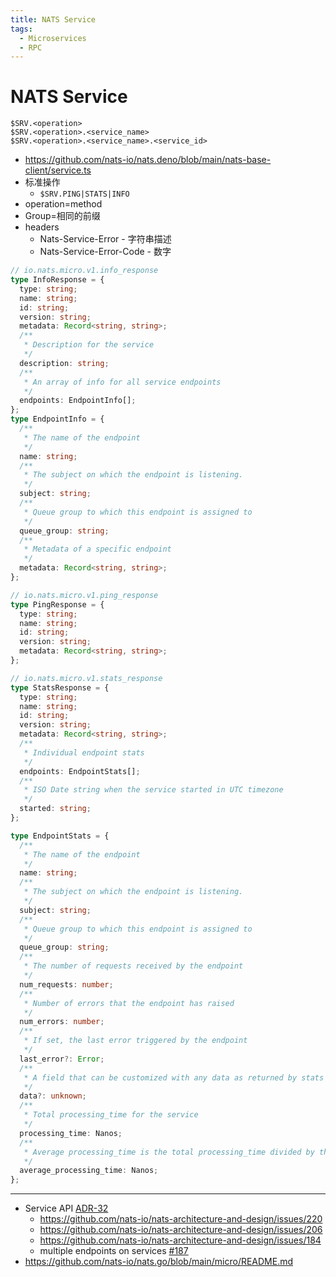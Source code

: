 ```yaml
---
title: NATS Service
tags:
  - Microservices
  - RPC
---
```


# NATS Service

```
$SRV.<operation>
$SRV.<operation>.<service_name>
$SRV.<operation>.<service_name>.<service_id>
```


- https://github.com/nats-io/nats.deno/blob/main/nats-base-client/service.ts
- 标准操作
  - `$SRV.PING|STATS|INFO`
- operation=method
- Group=相同的前缀
- headers
  - Nats-Service-Error - 字符串描述
  - Nats-Service-Error-Code - 数字

```ts
// io.nats.micro.v1.info_response
type InfoResponse = {
  type: string;
  name: string;
  id: string;
  version: string;
  metadata: Record<string, string>;
  /**
   * Description for the service
   */
  description: string;
  /**
   * An array of info for all service endpoints
   */
  endpoints: EndpointInfo[];
};
type EndpointInfo = {
  /**
   * The name of the endpoint
   */
  name: string;
  /**
   * The subject on which the endpoint is listening.
   */
  subject: string;
  /**
   * Queue group to which this endpoint is assigned to
   */
  queue_group: string;
  /**
   * Metadata of a specific endpoint
   */
  metadata: Record<string, string>;
};

// io.nats.micro.v1.ping_response
type PingResponse = {
  type: string;
  name: string;
  id: string;
  version: string;
  metadata: Record<string, string>;
};

// io.nats.micro.v1.stats_response
type StatsResponse = {
  type: string;
  name: string;
  id: string;
  version: string;
  metadata: Record<string, string>;
  /**
   * Individual endpoint stats
   */
  endpoints: EndpointStats[];
  /**
   * ISO Date string when the service started in UTC timezone
   */
  started: string;
};

type EndpointStats = {
  /**
   * The name of the endpoint
   */
  name: string;
  /**
   * The subject on which the endpoint is listening.
   */
  subject: string;
  /**
   * Queue group to which this endpoint is assigned to
   */
  queue_group: string;
  /**
   * The number of requests received by the endpoint
   */
  num_requests: number;
  /**
   * Number of errors that the endpoint has raised
   */
  num_errors: number;
  /**
   * If set, the last error triggered by the endpoint
   */
  last_error?: Error;
  /**
   * A field that can be customized with any data as returned by stats handler see {@link ServiceConfig}
   */
  data?: unknown;
  /**
   * Total processing_time for the service
   */
  processing_time: Nanos;
  /**
   * Average processing_time is the total processing_time divided by the num_requests
   */
  average_processing_time: Nanos;
};
```

---

- Service API [ADR-32](https://github.com/nats-io/nats-architecture-and-design/blob/main/adr/ADR-32.md)
  - https://github.com/nats-io/nats-architecture-and-design/issues/220
  - https://github.com/nats-io/nats-architecture-and-design/issues/206
  - https://github.com/nats-io/nats-architecture-and-design/issues/184
  - multiple endpoints on services  [#187](https://github.com/nats-io/nats-architecture-and-design/issues/187)
- https://github.com/nats-io/nats.go/blob/main/micro/README.md
